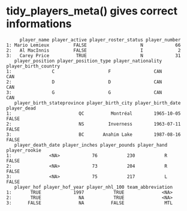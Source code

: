 # tidy_players_meta() gives correct informations

         player_name player_active player_roster_status player_number
    1: Mario Lemieux         FALSE                    N            66
    2:   Al MacInnis         FALSE                    I             2
    3:   Carey Price          TRUE                    N            31
       player_position player_position_type player_nationality player_birth_country
    1:               C                    F                CAN                  CAN
    2:               D                    D                CAN                  CAN
    3:               G                    G                CAN                  CAN
       player_birth_stateprovince player_birth_city player_birth_date player_dead
    1:                         QC          Montréal        1965-10-05       FALSE
    2:                         NS         Inverness        1963-07-11       FALSE
    3:                         BC       Anahim Lake        1987-08-16       FALSE
       player_death_date player_inches player_pounds player_hand player_rookie
    1:              <NA>            76           230           R         FALSE
    2:              <NA>            73           204           R         FALSE
    3:              <NA>            75           217           L         FALSE
       player_hof player_hof_year player_nhl_100 team_abbreviation
    1:       TRUE            1997           TRUE              <NA>
    2:       TRUE              NA           TRUE              <NA>
    3:      FALSE              NA          FALSE               MTL

